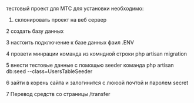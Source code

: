 тестовый  проект для   МТС
для  установки  необходимо: 

1. склонировать    проект   на веб сервер

2 создать  базу данных

3 настоить подключение   к базе данных  фаил .ENV

4 провети  минрации команда из комндной  строки php artisan migration

5 внести тестовые данные с помощью seeder команда php artisan db:seed --class=UsersTableSeeder

6 зайти  в корень сайта и залогинится с лююой почтой и паролем secret

7 Перевод средств   со страницы  /transfer


